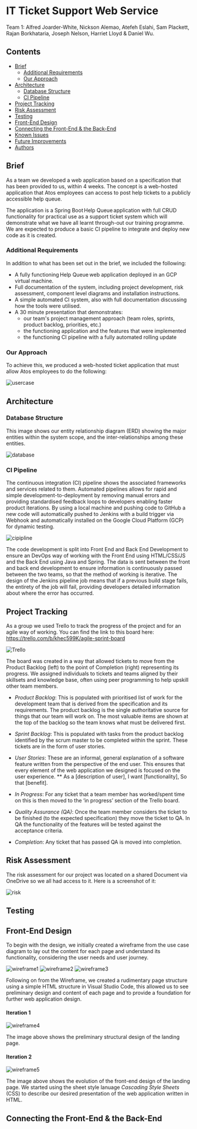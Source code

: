 ﻿# IT Ticket Support Web Service
 
 Team 1: Alfred Joarder-White, Nickson Alemao, Atefeh Eslahi, Sam Plackett, Rajan Borkhataria, Joseph Nelson, Harriet Lloyd & Daniel Wu.


## Contents
* [Brief](#brief)
   * [Additional Requirements](#additional-requirements)
   * [Our Approach](#our-approach)
* [Architecture](#architecture)
   * [Database Structure](#database-structure)
   * [CI Pipeline](#ci-pipeline)
* [Project Tracking](#project-tracking)
* [Risk Assessment](#risk-assessment)
* [Testing](#testing)
* [Front-End Design](#front-end-design)
* [Connecting the Front-End & the Back-End](#connecting-the-front-end--the-back-end)
* [Known Issues](#known-issues)
* [Future Improvements](#future-improvements)
* [Authors](#authors)


## Brief
As a team we developed a web application based on a specification that has been provided to us, within 4 weeks. The concept is a web-hosted application that Atos employees can access to post help tickets to a publicly accessible help queue.

The application is a Spring Boot Help Queue application with full CRUD functionality for practical use as a support ticket system which will demonstrate what we have all learnt through-out our training programme. We are expected to produce a basic CI pipeline to integrate and deploy new code as it is created. 

### Additional Requirements
In addition to what has been set out in the brief, we included the following: 
* A fully functioning Help Queue web application deployed in an GCP virtual machine.
* Full documentation of the system, including project development, risk assessment, component level diagrams and installation instructions.
* A simple automated CI system, also with full documentation discussing how the tools were utilised.
* A 30 minute presentation that demonstrates:
   * our team's project management approach (team roles, sprints, product backlog, priorities, etc.)
   * the functioning application and the features that were implemented
   * the functioning CI pipeline with a fully automated rolling update   


### Our Approach
To achieve this, we produced a web-hosted ticket application that must allow Atos employees to do the following:

![usercase](images/usecasediagramv.PNG)


## Architecture
### Database Structure
This image shows our entity relationship diagram (ERD) showing the major entities within the system scope, and the inter-relationships among these entities. 

![database](images/erdv2.PNG)


### CI Pipeline

The continuous integration (CI) pipeline shows the associated frameworks and services related to them. Automated pipelines allows for rapid and simple development-to-deployment by removing manual errors and providing standardised feedback loops to developers enabling faster product iterations.
By using a local machine and pushing code to GitHub a new code will automatically pushed to Jenkins with a build trigger via Webhook and automatically installed on the Google Cloud Platform (GCP) for dynamic testing. 

![cipipline](images/Ci+pipeline.PNG)


The code development is split into Front End and Back End Development to ensure an DevOps way of working with the Front End using HTML/CSS/JS and the Back End using Java and Spring. The data is sent between the front and back end development to ensure information is continuously passed between the two teams, so that the method of working is iterative. 
The design of the Jenkins pipeline job means that if a previous build stage fails, the entirety of the job will fail, providing developers detailed information about where the error has occurred.


## Project Tracking
As a group we used Trello to track the progress of the project and for an agile way of working.
You can find the link to this board here: https://trello.com/b/khec599K/agile-sprint-board 

![Trello](images/Trello.PNG)

The board was created in a way that allowed tickets to move from the Product Backlog (left) to the point of Completion (right) representing its progress. We assigned individuals to tickets and teams aligned by their skillsets and knowledge base, often using peer programming to help upskill other team members.

*	*Product Backlog*: This is populated with prioritised list of work for the development team that is derived from the specification and its requirements. The product backlog is the single authoritative source for things that our team will work on. The most valuable items are shown at the top of the backlog so the team knows what must be delivered first.

*	*Sprint Backlog*: This is populated with tasks from the product backlog identified by the scrum master to be completed within the sprint. These tickets are in the form of user stories.

*	*User Stories*: These are an informal, general explanation of a software feature written from the perspective of the end user. This ensures that every element of the web application we designed is focused on the user experience.
 ** As a [description of user], I want [functionality], So that [benefit].
 
*	*In Progress*: For any ticket that a team member has worked/spent time on this is then moved to the ‘in progress’ section of the Trello board.

*	*Quality Assurance (QA)*: Once the team member considers the ticket to be finished (to the expected specification) they move the ticket to QA. In QA the functionality of the features will be tested against the acceptance criteria.

*	*Completion*: Any ticket that has passed QA is moved into completion.

## Risk Assessment

The risk assessment for our project was located on a shared Document via OneDrive so we all had access to it.
Here is a screenshot of it:

![risk](images/riskassessment.png)

## Testing

## Front-End Design
To begin with the design, we initially created a wireframe from the use case diagram to lay out the content for each page and understand its functionality, considering the user needs and user journey.


![wireframe1](images/wireframe1.png)
![wireframe2](images/wireframe2.png)
![wireframe3](images/wireframe3.png)

Following on from the Wireframe, we created a rudimentary page structure using a simple HTML structure in Visual Studio Code, this allowed us to see preliminary design and content of each page and to provide a foundation for further web application design.

#### Iteration 1

![wireframe4](images/helppage1.JPG)

The image above shows the preliminary structural design of the landing page.

#### Iteration 2

![wireframe5](images/homepage2.png)

The image above shows the evolution of the front-end design of the landing page. We started using the sheet style lanuage *Cascading Style Sheets* (CSS) to describe our desired presentation of the web application written in HTML.

## Connecting the Front-End & the Back-End







































